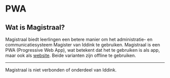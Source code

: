 # PWA
## Wat is Magistraal?
Magistraal biedt leerlingen een betere manier om het administratie- en communicatiesysteem Magister van Iddink te gebruiken. Magistraal is een PWA (Progressive Web App), wat betekent dat het te gebruiken is als app, maar ook als [website](https://tjalling.net/magistraal/). Beide varianten zijn offline te gebruiken.


---

Magistraal is niet verbonden of onderdeel van Iddink.
